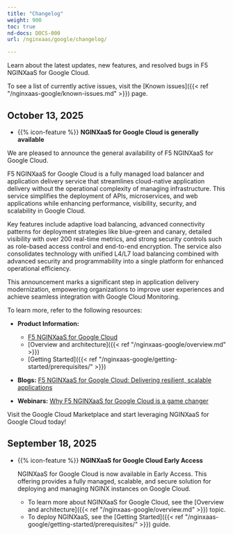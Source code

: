 ```yaml
---
title: "Changelog"
weight: 900
toc: true
nd-docs: DOCS-000
url: /nginxaas/google/changelog/

---
```


Learn about the latest updates, new features, and resolved bugs in F5 NGINXaaS for Google Cloud.

To see a list of currently active issues, visit the [Known issues]({{< ref "/nginxaas-google/known-issues.md" >}}) page.

## October 13, 2025

- {{% icon-feature %}} **NGINXaaS for Google Cloud is generally available**

We are pleased to announce the general availability of F5 NGINXaaS for Google Cloud.

F5 NGINXaaS for Google Cloud is a fully managed load balancer and application delivery service that streamlines cloud-native application delivery without the operational complexity of managing infrastructure. This service simplifies the deployment of APIs, microservices, and web applications while enhancing performance, visibility, security, and scalability in Google Cloud.

Key features include adaptive load balancing, advanced connectivity patterns for deployment strategies like blue-green and canary, detailed visibility with over 200 real-time metrics, and strong security controls such as role-based access control and end-to-end encryption. The service also consolidates technology with unified L4/L7 load balancing combined with advanced security and programmability into a single platform for enhanced operational efficiency.

This announcement marks a significant step in application delivery modernization, empowering organizations to improve user experiences and achieve seamless integration with Google Cloud Monitoring.

To learn more, refer to the following resources:

- **Product Information:**
	
    - [F5 NGINXaaS for Google Cloud](https://www.f5.com/products/nginx/f5-nginxaas-for-google-cloud)
    - [Overview and architecture]({{< ref "/nginxaas-google/overview.md" >}})
    - [Getting Started]({{< ref "/nginxaas-google/getting-started/prerequisites/" >}})
	
- **Blogs:** [F5 NGINXaaS for Google Cloud: Delivering resilient, scalable applications ](https://f5.com/company/blog/delivering-resilient-scalable-applications.html)
- **Webinars:** [Why F5 NGINXaaS for Google Cloud is a game changer](https://events.actualtechmedia.com/on-demand/1603/why-f5-nginxaas-for-google-cloud-is-a-game-changer/)

Visit the Google Cloud Marketplace and start leveraging NGINXaaS for Google Cloud today!


## September 18, 2025

- {{% icon-feature %}} **NGINXaaS for Google Cloud Early Access**

   NGINXaaS for Google Cloud is now available in Early Access. This offering provides a fully managed, scalable, and secure solution for deploying and managing NGINX instances on Google Cloud.

   - To learn more about NGINXaaS for Google Cloud, see the [Overview and architecture]({{< ref "/nginxaas-google/overview.md" >}}) topic.
   - To deploy NGINXaaS, see the [Getting Started]({{< ref "/nginxaas-google/getting-started/prerequisites/" >}}) guide.
